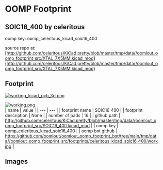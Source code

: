 # OOMP Footprint  
## SOIC16_400  by celeritous  
  
oomp key: oomp_celeritous_kicad_soic16_400  
  
source repo at: [http://github.com/celeritous/KiCad.pretty/blob/master/tmp/data//oomlout_oomp_footprint_src/XTAL_7X5MM.kicad_mod](http://github.com/celeritous/KiCad.pretty/blob/master/tmp/data//oomlout_oomp_footprint_src/XTAL_7X5MM.kicad_mod)  
## Footprint  
  
[![working_kicad_pcb_3d.png](working_kicad_pcb_3d_600.png)](working_kicad_pcb_3d.png)  
  
[![working.png](working_600.png)](working.png)  
| name | value | 
| --- | --- | 
| footprint name | SOIC16_400 | 
| footprint description | None | 
| number of pads | 16 | 
| github path | http://github.com/celeritous/KiCad.pretty/blob/master/tmp/data//oomlout_oomp_footprint_src/SOIC16_400.kicad_mod | 
| oomp key | oomp_celeritous_kicad_soic16_400 | 
| oomp bot github | https://github.com/oomlout/oomlout_oomp_footprint_bot/tree/main/tmp/data//oomlout_oomp_footprint_src/footprints/celeritous_kicad_soic16_400/working | 
## Images  
